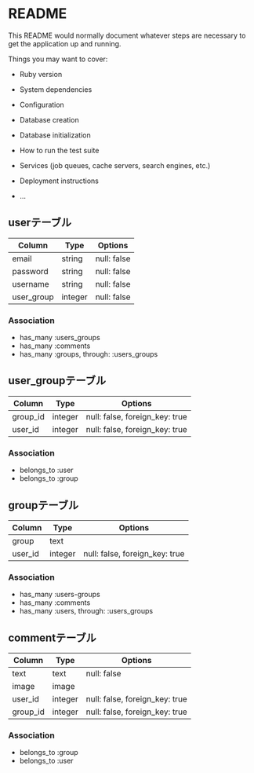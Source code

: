 # README

This README would normally document whatever steps are necessary to get the
application up and running.

Things you may want to cover:

* Ruby version

* System dependencies

* Configuration

* Database creation

* Database initialization

* How to run the test suite

* Services (job queues, cache servers, search engines, etc.)

* Deployment instructions

* ...
## userテーブル
|Column|Type|Options|
|------|----|-------|
|email|string|null: false|
|password|string|null: false|
|username|string|null: false|
|user_group|integer|null: false|
### Association
- has_many :users_groups
- has_many :comments
- has_many :groups, through: :users_groups

## user_groupテーブル
|Column|Type|Options|
|------|----|-------|
|group_id|integer|null: false, foreign_key: true|
|user_id|integer|null: false, foreign_key: true|
### Association
- belongs_to :user
- belongs_to :group

## groupテーブル

|Column|Type|Options|
|------|----|-------|
|group|text||
|user_id|integer|null: false, foreign_key: true|
### Association
- has_many :users-groups
- has_many :comments
- has_many :users, through: :users_groups

## commentテーブル
|Column|Type|Options|
|------|----|-------|
|text|text|null: false|
|image|image|
|user_id|integer|null: false, foreign_key: true|
|group_id|integer|null: false, foreign_key: true|
### Association
- belongs_to :group
- belongs_to :user
<!--  
 $(function(){
  // last_message_id = $(".message:last").data("id");
  // console.log(last_message_id);

  function buildHTML(message){
    var image = message.image? `<img src = ${message.image} ></img>`:"";
    html =
      `<div class="message" data-message-id=${message.id}>
        <div class="upper-message">
          <div class="upper-message__user-name">
            ${message.user_name}
          </div>
          <div class="upper-message__date">
            ${message.date}
          </div>
        </div>
        <div class="lower-message">
          <p class="lower-message__content">
            ${message.content}
          </p>
        </div>
          ${image}
      </div>`
    var image = message.image? `<img src = ${message.image} ></img>`:"";
  };

  $("#new_message").on("submit", function(e){
    e.preventDefault();
    console.log("A");
    var formData = new FormData(this);
    var url = $(this).attr("action");

    $.ajax({
      url: url,
      type: "POST",
      dataType: "json",
      data: formData,
      processData: false,
      contentType: false})

    .done(function(data) {
      var html = buildHTML(data);
      $('.messages').append(html); 
      $('form')[0].reset();})

    .fail(function() {
      console.log("error");
    })
  
  });

  var reloadMessages = function() {
    last_message_id = $(".message:last").data("id");
    // console.log(last_message_id);

    $.ajax({
      url: "api/messages",
      type: "get",
      dataType: "json",
      data:{last_id: last_message_id}
    })

    .done(function (messages) {
      var insertHTML = "";
      console.log(messages)
      messages.forEach(function(message){
      insertHTML = buildHTML(message);
      $('.messages').append(insertHTML);
      $('.messages').animate({scrollTop:$('.messages')[0].scrollHeight})
      })
    })

    .fail(function() {
      console.log("error");
    });
  }


  setInterval(reloadMessages, 7000);


}); -->
